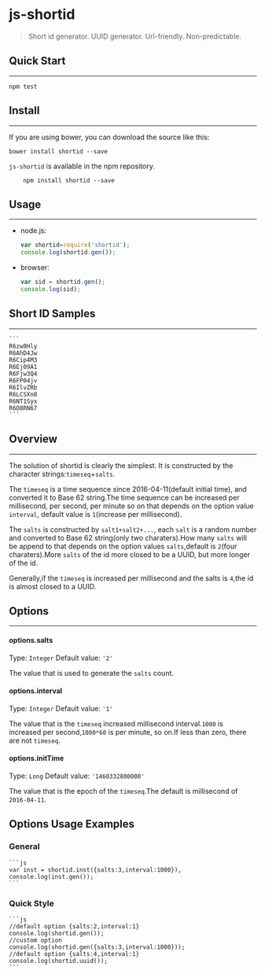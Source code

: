 # js-shortid

> Short id generator. UUID generator. Url-friendly. Non-predictable.

## Quick Start
---

```shell
npm test
```
	
## Install
---

If you are using bower, you can download the source like this:

```shell
bower install shortid --save
```
`js-shortid` is available in the npm repository.

```shell    
    npm install shortid --save
```
	
## Usage
---

* node.js:

	```js
	var shortid=require('shortid');	
	console.log(shortid.gen());
	```
	
* browser:

	```js
	var sid = shortid.gen();
	console.log(sid);
	```
	
## Short ID Samples
---
	```
	R6zw8Hly
	R6AhD4Jw
	R6Cip4M3
	R6Ej09A1
	R6Fjw3Q4
	R6FP04jv
	R6IlvZRb
	R6LCSXn8
	R6NT1Syx
	R6O8RN67
	```
	
## Overview
---
The solution of shortid is clearly the simplest. It is constructed by the character strings:`timeseq`+`salts`.

The `timeseq` is a time sequence since 2016-04-11(default initial time), and converted it to Base 62 string.The time sequence can be increased per millisecond, per second, per minute so on that depends on the option value `interval`, default value is `1`(increase per millisecond).

The `salts` is constructed by `salt1+salt2+...`, each `salt` is a random number and converted to Base 62 string(only two charaters).How many `salts` will be append to that depends on the option values `salts`,default is `2`(four charaters).More `salts` of the id more closed to be a UUID, but more longer of the id.

Generally,if the `timeseq` is increased per millisecond and the salts is `4`,the id is almost closed to a UUID.

## Options
---
#### options.salts
Type: `Integer`
Default value: `'2'`

The value that is used to generate the `salts` count.

#### options.interval
Type: `Integer`
Default value: `'1'`

The value that is the `timeseq` increased millisecond interval.`1000` is increased per second,`1000*60` is per minute, so on.If less than zero, there are not `timeseq`.

#### options.initTime
Type: `Long`
Default value: `'1460332800000'`

The value that is the epoch of the `timeseq`.The default is millisecond of `2016-04-11`.

## Options Usage Examples
### General

	```js
	var inst = shortid.inst({salts:3,interval:1000}),
	console.log(inst.gen());
	```
###	Quick Style

	```js
	//default option {salts:2,interval:1}
	console.log(shortid.gen());
	//custom option
	console.log(shortid.gen({salts:3,interval:1000}));
	//default option {salts:4,interval:1}
	console.log(shortid.uuid());	
	```